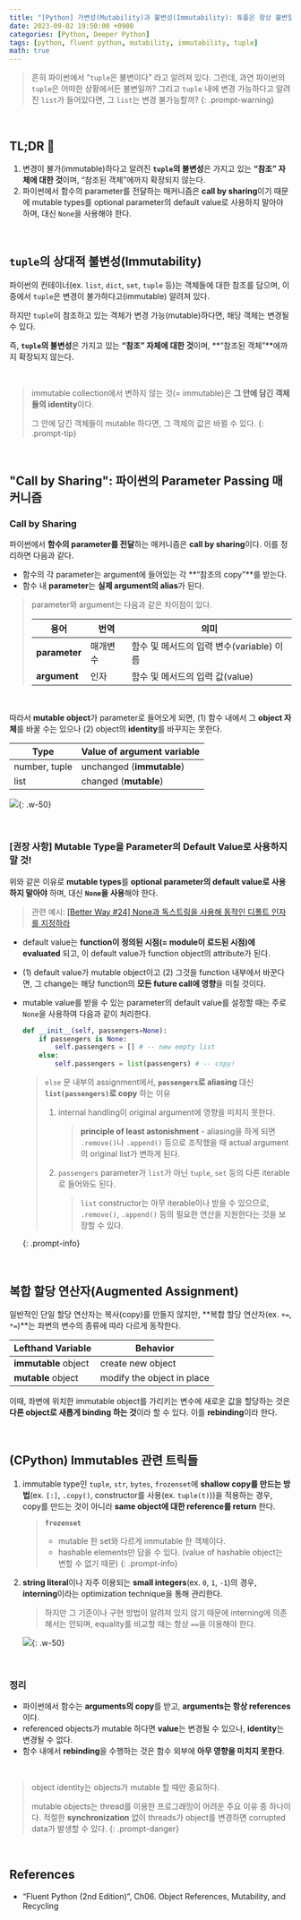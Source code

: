 ```yaml
---
title: "[Python] 가변성(Mutability)과 불변성(Immutability): 튜플은 항상 불변일까?"
date: 2023-09-02 19:50:00 +0900
categories: [Python, Deeper Python]
tags: [python, fluent python, mutability, immutability, tuple]
math: true
---
```


> 흔히 파이썬에서 “`tuple`은 불변이다” 라고 알려져 있다. 그런데, 과연 파이썬의 `tuple`은 어떠한 상황에서든 불변일까? 그리고 `tuple` 내에 변경 가능하다고 알려진 `list`가 들어있다면, 그 `list`는 변경 불가능할까?
{: .prompt-warning}

<br>

## TL;DR 📌

1. 변경이 불가(immutable)하다고 알려진 **`tuple`의 불변성**은 가지고 있는 **“참조” 자체에 대한 것**이며, “참조된 객체”에까지 확장되지 않는다.
2. 파이썬에서 함수의 parameter를 전달하는 매커니즘은 **call by sharing**이기 때문에 mutable types를 optional parameter의 default value로 사용하지 말아야 하며, 대신 `None`을 사용해야 한다.

<br>

## `tuple`의 상대적 불변성(Immutability)

파이썬의 컨테이너(ex. `list`, `dict`, `set`, `tuple` 등)는 객체들에 대한 참조를 담으며, 이 중에서 `tuple`은 변경이 불가하다고(immutable) 알려져 있다.

하지만 `tuple`이 참조하고 있는 객체가 변경 가능(mutable)하다면, 해당 객체는 변경될 수 있다.

즉, **`tuple`의 불변성**은 가지고 있는 <span class="hl">**“참조” 자체에 대한 것**</span>이며, **“참조된 객체”**에까지 확장되지 않는다.

<br>

> immutable collection에서 변하지 않는 것(= immutable)은 **그 안에 담긴 객체들의 identity**이다.
>
> 그 안에 담긴 객체들이 mutable 하다면, 그 객체의 값은 바뀔 수 있다.
{: .prompt-tip}

<br>

## "<span class="blue">Call by Sharing</span>": 파이썬의 Parameter Passing 매커니즘

### Call by Sharing

파이썬에서 **함수의 parameter를 전달**하는 매커니즘은 <span class="hl">**call by sharing**</span>이다. 이를 정리하면 다음과 같다.

- 함수의 각 parameter는 argument에 들어있는 각 **“참조의 copy”**를 받는다.
- 함수 내 **parameter**는 **실제 argument의 alias**가 된다.

> parameter와 argument는 다음과 같은 차이점이 있다.
> 
> | 용어 | 번역 | 의미 |
> | --- | --- | --- |
> | **parameter** | 매개변수 | 함수 및 메서드의 입력 변수(variable) 이름 |
> | **argument** | 인자 | 함수 및 메서드의 입력 값(value) |

<br>

따라서 **mutable object**가 parameter로 들어오게 되면, (1) 함수 내에서 그 **object 자체**를 바꿀 수는 있으나 (2) object의 **identity**를 바꾸지는 못한다.

| Type          | Value of argument variable |
| ------------- | -------------------------- |
| number, tuple | unchanged (**immutable**)      |
| list          | changed (**mutable**)          |

![](/assets/img/posts/Python/Fluent-Python/2023-09-02-01.png){: .w-50}

<br>

### [권장 사항] Mutable Type을 Parameter의 Default Value로 사용하지 말 것!

위와 같은 이유로 <span class="hl">**mutable types**를 **optional parameter의 default value로 사용하지 말아야**</span> 하며, 대신 **`None`을 사용**해야 한다.

> 관련 예시: [[Better Way #24] None과 독스트링을 사용해 동적인 디폴트 인자를 지정하라](/posts/effective-python-03-better-way-24/)

- default value는 **function이 정의된 시점(= module이 로드된 시점)에 evaluated** 되고, 이 default value가 function object의 attribute가 된다.
- (1) default value가 mutable object이고 (2) 그것을 function 내부에서 바꾼다면, 그 change는 해당 function의 **모든 future call에 영향**을 미칠 것이다.
- mutable value를 받을 수 있는 parameter의 default value를 설정할 때는 주로 `None`을 사용하여 다음과 같이 처리한다.
    
  ```python
  def __init__(self, passengers=None):
      if passengers is None:
          self.passengers = [] # -- new empty list
      else:
          self.passengers = list(passengers) # -- copy!
  ```
    
  > `else` 문 내부의 assignment에서, **`passengers`로 aliasing** 대신 **`list(passengers)`로 copy** 하는 이유
  > 
  > 1. internal handling이 original argument에 영향을 미치지 못한다.
  >     
  >     > **principle of least astonishment** - aliasing을 하게 되면 `.remove()`나 `.append()` 등으로 조작했을 때 actual argument의 original list가 변하게 된다.
  >     > 
  > 2. `passengers` parameter가 `list`가 아닌 `tuple`, `set` 등의 다른 iterable로 들어와도 된다.
  >     
  >     > `list` constructor는 아무 iterable이나 받을 수 있으므로, `.remove()`, `.append()` 등의 필요한 연산을 지원한다는 것을 보장할 수 있다.
  >     >
  {: .prompt-info}
    

<br>

## 복합 할당 연산자(Augmented Assignment)

일반적인 단일 할당 연산자는 복사(copy)를 만들지 않지만, **복합 할당 연산자(ex. `+=`, `*=`)**는 좌변의 변수의 종류에 따라 다르게 동작한다.

| Lefthand Variable | Behavior                   |
| ----------------- | -------------------------- |
| **immutable** object  | create new object          |
| **mutable** object    | modify the object in place |

이때, 좌변에 위치한 immutable object를 가리키는 변수에 새로운 값을 할당하는 것은 **다른 object로 새롭게 binding 하는 것**이라 할 수 있다. 이를 <span class="hl">**rebinding**</span>이라 한다.

<br>

## (CPython) Immutables 관련 트릭들

1. immutable type인 `tuple`, `str`, `bytes`, `frozenset`에 **shallow copy를 만드는 방법**(ex. `[:]`, `.copy()`, constructor를 사용(ex. `tuple(t)`))을 적용하는 경우, copy를 만드는 것이 아니라 **same object에 대한 reference를 return** 한다.
    
    > **`frozenset`**
    >
    > - mutable 한 set와 다르게 immutable 한 객체이다.
    > - hashable elements만 담을 수 있다. (value of hashable object는 변할 수 없기 때문)
    {: .prompt-info}
    
2. **string literal**이나 자주 이용되는 **small integers**(ex. `0`, `1`, `-1`)의 경우, **interning**이라는 optimization technique을 통해 관리한다. 
    
    > 하지만 그 기준이나 구현 방법이 알려져 있지 않기 때문에 interning에 의존해서는 안되며, equality를 비교할 때는 항상 `==`을 이용해야 한다.
    > 
    
    ![](/assets/img/posts/Python/Fluent-Python/2023-09-02-02.png){: .w-50}
    

<br>

### 정리

- 파이썬에서 함수는 **arguments의 copy**를 받고, **arguments는 항상 references**이다.
- referenced objects가 mutable 하다면 **value**는 변경될 수 있으나, **identity**는 변경될 수 없다.
- 함수 내에서 **rebinding**을 수행하는 것은 함수 외부에 **아무 영향을 미치지 못한다**.

<br>

> object identity는 objects가 mutable 할 때만 중요하다.
>
> mutable objects는 thread를 이용한 프로그래밍이 어려운 주요 이유 중 하나이다. 적절한 **synchronization** 없이 threads가 object를 변경하면 corrupted data가 발생할 수 있다.
{: .prompt-danger}

<br>

## References

- “Fluent Python (2nd Edition)”, Ch06. Object References, Mutability, and Recycling
